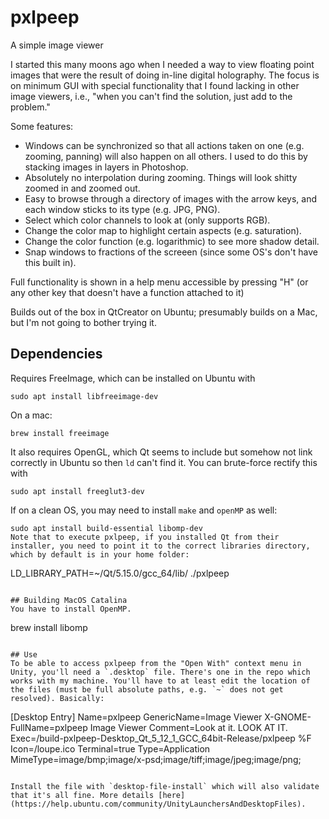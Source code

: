 # pxlpeep
A simple image viewer

I started this many moons ago when I needed a way to view floating point images that were the result of doing in-line digital holography. The focus is on minimum GUI with special functionality that I found lacking in other image viewers, i.e., "when you can't find the solution, just add to the problem."

Some features:
- Windows can be synchronized so that all actions taken on one (e.g. zooming, panning) will also happen on all others. I used to do this by stacking images in layers in Photoshop.
- Absolutely no interpolation during zooming. Things will look shitty zoomed in and zoomed out.
- Easy to browse through a directory of images with the arrow keys, and each window sticks to its type (e.g. JPG, PNG).
- Select which color channels to look at (only supports RGB).
- Change the color map to highlight certain aspects (e.g. saturation).
- Change the color function (e.g. logarithmic) to see more shadow detail.
- Snap windows to fractions of the screeen (since some OS's don't have this built in).

Full functionality is shown in a help menu accessible by pressing "H" (or any other key that doesn't have a function attached to it)

Builds out of the box in QtCreator on Ubuntu; presumably builds on a Mac, but I'm not going to bother trying it.

## Dependencies
Requires FreeImage, which can be installed on Ubuntu with 
```
sudo apt install libfreeimage-dev
```

On a mac:
```
brew install freeimage
```

It also requires OpenGL, which Qt seems to include but somehow not link correctly in Ubuntu so then `ld` can't find it. You can brute-force rectify this with

```
sudo apt install freeglut3-dev
```

If on a clean OS, you may need to install `make` and `openMP` as well:

```
sudo apt install build-essential libomp-dev
Note that to execute pxlpeep, if you installed Qt from their installer, you need to point it to the correct libraries directory, which by default is in your home folder:

```
LD_LIBRARY_PATH=~/Qt/5.15.0/gcc_64/lib/ ./pxlpeep
```

## Building MacOS Catalina
You have to install OpenMP.

```
brew install libomp
```

## Use
To be able to access pxlpeep from the "Open With" context menu in Unity, you'll need a `.desktop` file. There's one in the repo which works with my machine. You'll have to at least edit the location of the files (must be full absolute paths, e.g. `~` does not get resolved). Basically:

```
[Desktop Entry]
Name=pxlpeep
GenericName=Image Viewer
X-GNOME-FullName=pxlpeep Image Viewer
Comment=Look at it. LOOK AT IT.
Exec=<wherever you cloned the repo>/build-pxlpeep-Desktop_Qt_5_12_1_GCC_64bit-Release/pxlpeep %F
Icon=<wherever you cloned the repo>/loupe.ico
Terminal=true
Type=Application
MimeType=image/bmp;image/x-psd;image/tiff;image/jpeg;image/png;
```

Install the file with `desktop-file-install` which will also validate that it's all fine. More details [here](https://help.ubuntu.com/community/UnityLaunchersAndDesktopFiles). 
